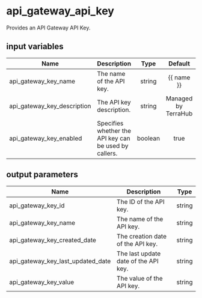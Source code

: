 # api_gateway_api_key

Provides an API Gateway API Key.

## input variables

| Name | Description | Type | Default | Required |
|------|-------------|:----:|:-----:|:-----:|
|api_gateway_key_name|The name of the API key.|string|{{ name }}|No|
|api_gateway_key_description|The API key description.|string|Managed by TerraHub|No|
|api_gateway_key_enabled|Specifies whether the API key can be used by callers.|boolean|true|No|


## output parameters

| Name | Description | Type |
|------|-------------|:----:|
|api_gateway_key_id|The ID of the API key.|string|
|api_gateway_key_name|The name of the API key.|string|
|api_gateway_key_created_date|The creation date of the API key.|string|
|api_gateway_key_last_updated_date|The last update date of the API key.|string|
|api_gateway_key_value|The value of the API key.|string|
